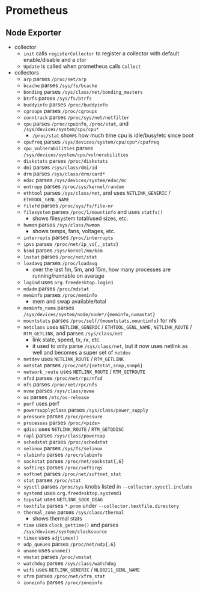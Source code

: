 Prometheus
==========

## Node Exporter

- collector
  - `init` calls `registerCollector` to register a collector with default
    enable/disable and a ctor
  - `Update` is called when prometheus calls `Collect`
- collectors
  - `arp` parses `/proc/net/arp`
  - `bcache` parses `/sys/fs/bcache`
  - `bonding` parses `/sys/class/net/bonding_masters`
  - `btrfs` parses `/sys/fs/btrfs`
  - `buddyinfo` parses `/proc/buddyinfo`
  - `cgroups` parses `/proc/cgroups`
  - `conntrack` parses `/proc/sys/net/netfilter`
  - `cpu` parses `/proc/cpuinfo`, `/proc/stat`, and `/sys/devices/system/cpu/cpu*`
    - `/proc/stat` shows how much time cpu is idle/busy/etc since boot
  - `cpufreq` parses `/sys/devices/system/cpu/cpu*/cpufreq`
  - `cpu_vulnerabilities` parses `/sys/devices/system/cpu/vulnerabilities`
  - `diskstats` parses `/proc/diskstats`
  - `dmi` parses `/sys/class/dmi/id`
  - `drm` parses `/sys/class/drm/card*`
  - `edac` parses `/sys/devices/system/edac/mc`
  - `entropy` parses `/proc/sys/kernel/random`
  - `ethtool` parses `/sys/class/net`, and uses `NETLINK_GENERIC` / `ETHTOOL_GENL_NAME`
  - `filefd` parses `/proc/sys/fs/file-nr`
  - `filesystem` parses `/proc/1/mountinfo` and uses `statfs()`
    - shows filesystem total/used sizes, etc.
  - `hwmon` parses `/sys/class/hwmon`
    - shows temps, fans, voltages, etc.
  - `interrupts` parses `/proc/interrupts`
  - `ipvs` parses `/proc/net/ip_vs{,_stats}`
  - `ksmd` parses `/sys/kernel/mm/ksm`
  - `lnstat` parses `/proc/net/stat`
  - `loadavg` parses `/proc/loadavg`
    - over the last 1m, 5m, and 15m, how many processes are running/runnable
      on average
  - `logind` uses `org.freedesktop.login1`
  - `mdadm` parses `/proc/mdstat`
  - `meminfo` parses `/proc/meminfo`
    - mem and swap available/total
  - `meminfo_numa` parses `/sys/devices/system/node/node*/{meminfo,numastat}`
  - `mountstats` parses `/proc/self/{mountstats,mountinfo}` for nfs
  - `netclass` uses `NETLINK_GENERIC` / `ETHTOOL_GENL_NAME`, `NETLINK_ROUTE` / `RTM_GETLINK`, and parses `/sys/class/net`
    - link state, speed, tx, rx, etc.
    - it used to only parse `/sys/class/net`, but it now uses netlink as well
      and becomes a super set of `netdev`
  - `netdev` uses `NETLINK_ROUTE` / `RTM_GETLINK`
  - `netstat` parses `/proc/net/{netstat,snmp,snmp6}`
  - `network_route` uses `NETLINK_ROUTE` / `RTM_GETROUTE`
  - `nfsd` parses `/proc/net/rpc/nfsd`
  - `nfs` parses `/proc/net/rpc/nfs`
  - `nvme` parses `/sys/class/nvme`
  - `os` parses `/etc/os-release`
  - `perf` uses perf
  - `powersupplyclass` parses `/sys/class/power_supply`
  - `pressure` parses `/proc/pressure`
  - `processes` parses `/proc/<pids>`
  - `qdisc` uses `NETLINK_ROUTE` / `RTM_GETQDISC`
  - `rapl` parses `/sys/class/powercap`
  - `schedstat` parses `/proc/schedstat`
  - `selinux` parses `/sys/fs/selinux`
  - `slabinfo` parses `/proc/slabinfo`
  - `sockstat` parses `/proc/net/sockstat{,6}`
  - `softirqs` parses `/proc/softirqs`
  - `softnet` parses `/proc/net/softnet_stat`
  - `stat` parses `/proc/stat`
  - `sysctl` parses `/proc/sys` knobs listed in `--collector.sysctl.include`
  - `systemd` uses `org.freedesktop.systemd1`
  - `tcpstat` uses `NETLINK_SOCK_DIAG`
  - `textfile` parses `*.prom` under `--collector.textfile.directory`
  - `thermal_zone` parses `/sys/class/thermal`
    - shows thermal stats
  - `time` uses `clock_gettime()` and parses `/sys/devices/system/clocksource`
  - `timex` uses `adjtimex()`
  - `udp_queues` parses `/proc/net/udp{,6}`
  - `uname` uses `uname()`
  - `vmstat` parses `/proc/vmstat`
  - `watchdog` parses `/sys/class/watchdog`
  - `wifi` uses `NETLINK_GENERIC` / `NL80211_GENL_NAME`
  - `xfrm` parses `/proc/net/xfrm_stat`
  - `zoneinfo` parses `/proc/zoneinfo`
